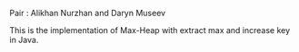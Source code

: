 Pair : Alikhan Nurzhan and Daryn Museev

This is the implementation of Max-Heap with extract max and increase key in Java.
